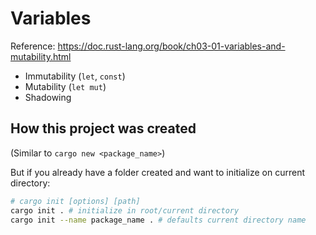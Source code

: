 # Variables

Reference: <https://doc.rust-lang.org/book/ch03-01-variables-and-mutability.html>

- Immutability (`let`, `const`)
- Mutability (`let mut`)
- Shadowing

## How this project was created

(Similar to `cargo new <package_name>`)

But if you already have a folder created and want to initialize on current directory:

```sh
# cargo init [options] [path]
cargo init . # initialize in root/current directory
cargo init --name package_name . # defaults current directory name
```

